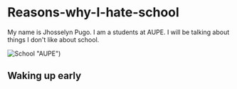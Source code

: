 # Reasons-why-I-hate-school
My name is Jhosselyn Pugo. I am a students at AUPE. I will be talking about things I don't like about school.

![School](https://aupenyc.org/wp-content/uploads/2024/02/Welcome-to-the-Academy-of-Urban-Planning-Engineering-Promo-Video-Cover-Image.png) "AUPE")

## Waking up early
